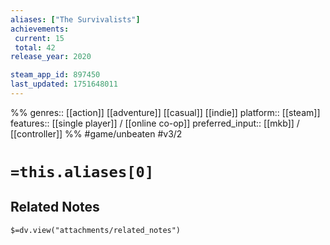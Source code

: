 ```yaml
---
aliases: ["The Survivalists"]
achievements:
 current: 15
 total: 42
release_year: 2020

steam_app_id: 897450
last_updated: 1751648011
---
```

%%
genres:: [[action]] [[adventure]] [[casual]] [[indie]]
platform:: [[steam]]
features:: [[single player]] / [[online co-op]]
preferred_input:: [[mkb]] / [[controller]]
%%
#game/unbeaten
#v3/2

# `=this.aliases[0]`
## Related Notes
`$=dv.view("attachments/related_notes")`